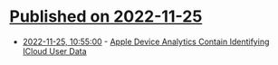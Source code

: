 # [Published on 2022-11-25](index.md)

* [2022-11-25, 10:55:00](https://soylentnews.org/article.pl?sid=22/11/23/1858211&from=rss) - [Apple Device Analytics Contain Identifying ICloud User Data](https://soylentnews.org/article.pl?sid=22/11/23/1858211&from=rss)
